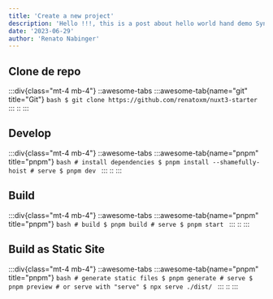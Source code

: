 ```yaml
---
title: 'Create a new project'
description: 'Hello !!!, this is a post about hello world hand demo Syntax Highlight Code.'
date: '2023-06-29'
author: 'Renato Nabinger'
---
```


## Clone de repo

:::div{class="mt-4 mb-4"}
::awesome-tabs
:::awesome-tab{name="git" title="Git"}
`bash
      $ git clone https://github.com/renatoxm/nuxt3-starter
      `
:::
::
:::

## Develop

:::div{class="mt-4 mb-4"}
::awesome-tabs
:::awesome-tab{name="pnpm" title="pnpm"}
`bash # install dependencies
      $ pnpm install --shamefully-hoist
      # serve
      $ pnpm dev
      `
:::
::
:::

## Build

:::div{class="mt-4 mb-4"}
::awesome-tabs
:::awesome-tab{name="pnpm" title="pnpm"}
`bash # build
    $ pnpm build
    # serve
    $ pnpm start
    `
:::
::
:::

## Build as Static Site

:::div{class="mt-4 mb-4"}
::awesome-tabs
:::awesome-tab{name="pnpm" title="pnpm"}
`bash # generate static files
    $ pnpm generate
    # serve
    $ pnpm preview
    # or serve with "serve"
    $ npx serve ./dist/
    `
:::
::
:::
